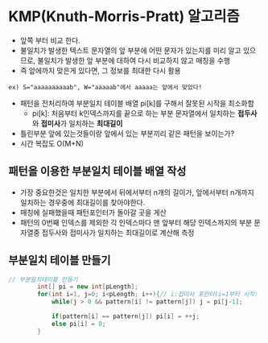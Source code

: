 # KMP(Knuth-Morris-Pratt) 알고리즘

- 앞쪽 부터 비교 한다.
- 불일치가 발생한 텍스트 문자열의 앞 부분에 어떤 문자가 있는지를 미리 알고 있으므로, 불일치가 발생한 앞 부분에 대하여 다시 비교하지 않고 매칭을 수행
- 즉 앞에까지 맞은게 있다면, 그 정보를 최대한 다시 활용

```
ex) S="aaaaaaaaaab", W="aaaaab"에서 aaaaa는 앞에서 맞았다!
```

- 패턴을 전처리하여 부분일치 테이블 배열 pi[k]를 구해서 잘못된 시작을 최소화함
  - pi[k]: 처음부터 k인덱스까지를 끝으로 하는 부분 문자열에서 일치하는 **접두사**와 **접미사**가 일치하는 **최대길이**
- 틀린부분 앞에 있는것들이랑 앞에서 있는 부분끼리 같은 패턴을 보이는가?
- 시간 복잡도 O(M+N)

## 패턴을 이용한 부분일치 테이블 배열 작성

- 가장 중요한것은 일치한 부분에서 뒤에서부터 n개의 길이가, 앞에서부터 n개까지 일치하는 경우중에 최대길이를 찾아야한다.
- 매칭에 실패했을때 패턴포인터가 돌아갈 곳을 게산
- 패턴의 0번째 인덱스를 제외한 각 인덱스마다 맨 앞부터 해당 인덱스까지의 부분 문자열중 접두사와 접미사가 일치하는 최대길이로 계산해 측정

## 부분일치 테이블 만들기

```java
// 부분일치테이블 만들기 
		int[] pi = new int[pLength];
	    for(int i=1, j=0; i<pLength; i++){// i:접미사 포인터(i=1부터 시작: 부분일치테이블를 만드는게 목적이므로 첫글자 틀리면 0위치로 가야한다.), j:접두사 포인터
	        while(j > 0 && pattern[i] != pattern[j]) j = pi[j-1];

	        if(pattern[i] == pattern[j]) pi[i] = ++j;
	        else pi[i] = 0;
	    }
```
